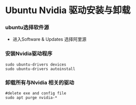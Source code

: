 # Ubuntu Nvidia 驱动安装与卸载



### ubuntu选择软件源

* 进入Software & Updates 选择阿里源 



### 安装Nvidia驱动程序

```shell
sudo ubuntu-drivers devices
sudo ubuntu-drivers autoinstall
```



### 卸载所有与Nvidia 相关的驱动

```shell
#delete exe and config file
sudo apt purge nvidia-* 
```

